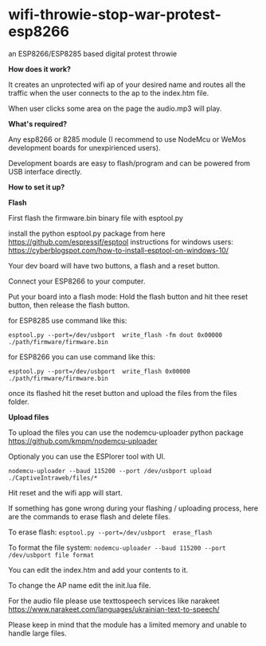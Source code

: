 # wifi-throwie-stop-war-protest-esp8266
an ESP8266/ESP8285 based digital protest throwie

<b>How does it work?</b>

It creates an unprotected wifi ap of your desired name and routes all the traffic when the user connects to the ap to the index.htm file.

When user clicks some area on the page the audio.mp3 will play.

<b>What's required?</b>

Any esp8266 or 8285 module (I recommend to use NodeMcu or WeMos development boards for unexpirienced users).

Development boards are easy to flash/program and can be powered from USB interface directly.

<b>How to set it up?</b>

<b>Flash</b>

First flash the firmware.bin binary file with esptool.py

install the python esptool.py package from here https://github.com/espressif/esptool
instructions for windows users: https://cyberblogspot.com/how-to-install-esptool-on-windows-10/

Your dev board will have two buttons, a flash and a reset button. 

Connect your ESP8266 to your computer.

Put your board into a flash mode:
Hold the flash button and hit thee reset button, then release the flash button.

for ESP8285 use command like this:

```esptool.py --port=/dev/usbport  write_flash -fm dout 0x00000 ./path/firmware/firmware.bin```

for ESP8266 you can use command like this:

```esptool.py --port=/dev/usbport  write_flash 0x00000 ./path/firmware/firmware.bin```

once its flashed hit the reset button and upload the files from the files folder. 

<b>Upload files</b>

To upload the files you can use the nodemcu-uploader python package https://github.com/kmpm/nodemcu-uploader

Optionaly you can use the ESPlorer tool with UI.

```nodemcu-uploader --baud 115200 --port /dev/usbport upload ./CaptiveIntraweb/files/*```

Hit reset and the wifi app will start.

If something has gone wrong during your flashing / uploading process, here are the commands to erase flash and delete files.

To erase flash:
```esptool.py --port=/dev/usbport  erase_flash```

To format the file system:
```nodemcu-uploader --baud 115200 --port /dev/usbport file format```

You can edit the index.htm and add your contents to it.

To change the AP name edit the init.lua file.

For the audio file please use texttospeech services like narakeet https://www.narakeet.com/languages/ukrainian-text-to-speech/

Please keep in mind that the module has a limited memory and unable to handle large files.
